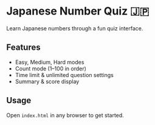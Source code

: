 # Japanese Number Quiz 🇯🇵

Learn Japanese numbers through a fun quiz interface.

## Features
- Easy, Medium, Hard modes
- Count mode (1–100 in order)
- Time limit & unlimited question settings
- Summary & score display

## Usage
Open `index.html` in any browser to get started.
